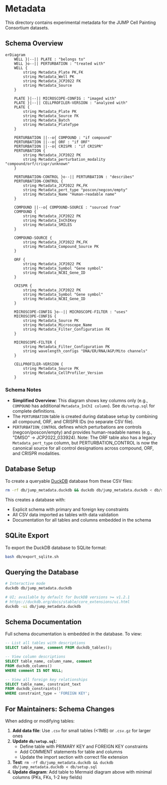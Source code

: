 # Metadata

This directory contains experimental metadata for the JUMP Cell Painting Consortium datasets.

## Schema Overview

```mermaid
erDiagram
    WELL }|--|| PLATE : "belongs to"
    WELL }o--|| PERTURBATION : "treated with"
    WELL {
        string Metadata_Plate PK,FK
        string Metadata_Well PK
        string Metadata_JCP2022 FK
        string Metadata_Source
    }

    PLATE }|--|| MICROSCOPE-CONFIG : "imaged with"
    PLATE }|--|| CELLPROFILER-VERSION : "analyzed with"
    PLATE {
        string Metadata_Plate PK
        string Metadata_Source FK
        string Metadata_Batch
        string Metadata_PlateType
    }

    PERTURBATION ||--o{ COMPOUND : "if compound"
    PERTURBATION ||--o{ ORF : "if ORF"
    PERTURBATION ||--o{ CRISPR : "if CRISPR"
    PERTURBATION {
        string Metadata_JCP2022 PK
        string Metadata_perturbation_modality "compound/orf/crispr/unknown"
    }

    PERTURBATION-CONTROL }o--|| PERTURBATION : "describes"
    PERTURBATION-CONTROL {
        string Metadata_JCP2022 PK,FK
        string Metadata_pert_type "poscon/negcon/empty"
        string Metadata_Name "Human-readable name"
    }

    COMPOUND ||--o{ COMPOUND-SOURCE : "sourced from"
    COMPOUND {
        string Metadata_JCP2022 PK
        string Metadata_InChIKey
        string Metadata_SMILES
    }

    COMPOUND-SOURCE {
        string Metadata_JCP2022 PK,FK
        string Metadata_Compound_Source PK
    }

    ORF {
        string Metadata_JCP2022 PK
        string Metadata_Symbol "Gene symbol"
        string Metadata_NCBI_Gene_ID
    }

    CRISPR {
        string Metadata_JCP2022 PK
        string Metadata_Symbol "Gene symbol"
        string Metadata_NCBI_Gene_ID
    }

    MICROSCOPE-CONFIG }o--|| MICROSCOPE-FILTER : "uses"
    MICROSCOPE-CONFIG {
        string Metadata_Source PK
        string Metadata_Microscope_Name
        string Metadata_Filter_Configuration FK
    }

    MICROSCOPE-FILTER {
        string Metadata_Filter_Configuration PK
        string wavelength_configs "DNA/ER/RNA/AGP/Mito channels"
    }

    CELLPROFILER-VERSION {
        string Metadata_Source PK
        string Metadata_CellProfiler_Version
    }
```

### Schema Notes

- **Simplified Overview:** This diagram shows key columns only (e.g., `COMPOUND` has additional `Metadata_InChI column`). See `db/setup.sql` for complete definitions.
- The `PERTURBATION` table is created during database setup by combining all compound, ORF, and CRISPR IDs (no separate CSV file).
- `PERTURBATION_CONTROL` defines which perturbations are controls (negcon/poscon/empty) and provides human-readable names (e.g., "DMSO" → JCP2022_033924). Note: The ORF table also has a legacy `Metadata_pert_type` column, but PERTURBATION_CONTROL is now the canonical source for all control designations across compound, ORF, and CRISPR modalities.

## Database Setup

To create a queryable [DuckDB](https://duckdb.org/docs/installation/) database from these CSV files:

```bash
rm -rf db/jump_metadata.duckdb && duckdb db/jump_metadata.duckdb < db/setup.sql
```

This creates a database with:

- Explicit schema with primary and foreign key constraints
- All CSV data imported as tables with data validation
- Documentation for all tables and columns embedded in the schema

## SQLite Export

To export the DuckDB database to SQLite format:

```bash
bash db/export_sqlite.sh
```

## Querying the Database

```bash
# Interactive mode
duckdb db/jump_metadata.duckdb

# UI; available by default for DuckDB versions >= v1.2.1
# https://duckdb.org/docs/stable/core_extensions/ui.html
duckdb -ui db/jump_metadata.duckdb
```

## Schema Documentation

Full schema documentation is embedded in the database. To view:

```sql
-- List all tables with descriptions
SELECT table_name, comment FROM duckdb_tables();

-- View column descriptions
SELECT table_name, column_name, comment
FROM duckdb_columns()
WHERE comment IS NOT NULL;

-- View all foreign key relationships
SELECT table_name, constraint_text
FROM duckdb_constraints()
WHERE constraint_type = 'FOREIGN KEY';
```

## For Maintainers: Schema Changes

When adding or modifying tables:

1. **Add data file**: Use `.csv` for small tables (<1MB) or `.csv.gz` for larger ones
2. **Update `db/setup.sql`**:
   - Define table with PRIMARY KEY and FOREIGN KEY constraints
   - Add COMMENT statements for table and columns
   - Update the import section with correct file extension
3. **Test**: `rm -rf db/jump_metadata.duckdb && duckdb db/jump_metadata.duckdb < db/setup.sql`
4. **Update diagram**: Add table to Mermaid diagram above with minimal columns (PKs, FKs, 1-2 key fields)
